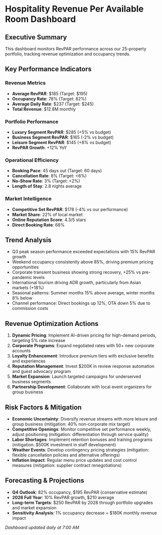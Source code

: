 # Hospitality Revenue Per Available Room Dashboard

## Executive Summary
This dashboard monitors RevPAR performance across our 25-property portfolio, tracking revenue optimization and occupancy trends.

## Key Performance Indicators

### Revenue Metrics
- **Average RevPAR**: $185 (Target: $195)
- **Occupancy Rate**: 78% (Target: 82%)
- **Average Daily Rate**: $237 (Target: $245)
- **Total Revenue**: $12.8M monthly

### Portfolio Performance
- **Luxury Segment RevPAR**: $285 (+5% vs budget)
- **Business Segment RevPAR**: $165 (-2% vs budget)
- **Leisure Segment RevPAR**: $145 (+8% vs budget)
- **RevPAR Growth**: +12% YoY

### Operational Efficiency
- **Booking Pace**: 45 days out (Target: 60 days)
- **Cancellation Rate**: 8% (Target: <6%)
- **No-Show Rate**: 3% (Target: <2%)
- **Length of Stay**: 2.8 nights average

### Market Intelligence
- **Competitive Set RevPAR**: $178 (-4% vs our performance)
- **Market Share**: 22% of local market
- **Online Reputation Score**: 4.3/5 stars
- **Direct Booking Rate**: 68%

## Trend Analysis
- Q3 peak season performance exceeded expectations with 15% RevPAR growth
- Weekend occupancy consistently above 85%, driving premium pricing opportunities
- Corporate transient business showing strong recovery, +25% vs pre-pandemic levels
- International tourism driving ADR growth, particularly from Asian markets (+18%)
- Seasonal patterns: Summer months 15% above average, winter months 8% below
- Channel performance: Direct bookings up 12%, OTA down 5% due to commission costs

## Revenue Optimization Actions
1. **Dynamic Pricing**: Implement AI-driven pricing for high-demand periods, targeting 5% rate increase
2. **Corporate Programs**: Expand negotiated rates with 50+ new corporate accounts
3. **Loyalty Enhancement**: Introduce premium tiers with exclusive benefits and experiences
4. **Reputation Management**: Invest $200K in review response automation and guest advocacy program
5. **Market Expansion**: Launch targeted campaigns for underserved business segments
6. **Partnership Development**: Collaborate with local event organizers for group business

## Risk Factors & Mitigation
- **Economic Uncertainty**: Diversify revenue streams with more leisure and group business (mitigation: 40% non-corporate mix target)
- **Competitive Openings**: Monitor competitive set performance weekly, adjust positioning (mitigation: differentiation through service quality)
- **Labor Shortages**: Implement retention bonuses and training programs (mitigation: $500K investment in staff development)
- **Weather Events**: Develop contingency pricing strategies (mitigation: flexible cancellation policies and alternative offerings)
- **Inflation Impact**: Regular menu price updates and cost control measures (mitigation: supplier contract renegotiations)

## Forecasting & Projections
- **Q4 Outlook**: 82% occupancy, $195 RevPAR (conservative estimate)
- **2026 Full Year**: 10% RevPAR growth, $210 average
- **Long-term Targets**: $250 RevPAR by 2028 through portfolio upgrades and market expansion
- **Sensitivity Analysis**: 1% occupancy decrease = $180K monthly revenue impact

*Dashboard updated daily at 7:00 AM*
